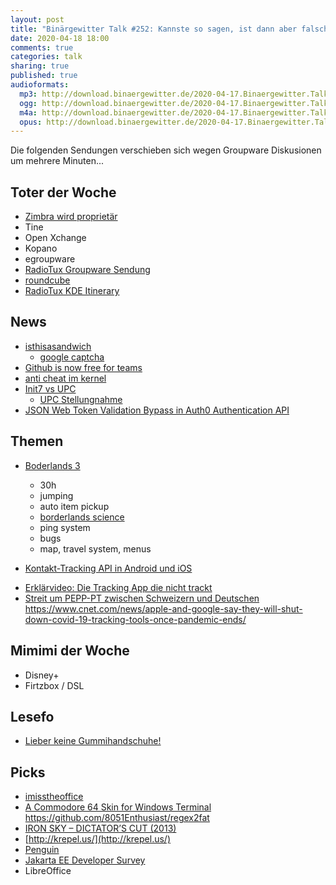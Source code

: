 ```yaml
---
layout: post
title: "Binärgewitter Talk #252: Kannste so sagen, ist dann aber falsch"
date: 2020-04-18 18:00
comments: true
categories: talk
sharing: true
published: true
audioformats:
  mp3: http://download.binaergewitter.de/2020-04-17.Binaergewitter.Talk.252.mp3
  ogg: http://download.binaergewitter.de/2020-04-17.Binaergewitter.Talk.252.ogg
  m4a: http://download.binaergewitter.de/2020-04-17.Binaergewitter.Talk.252.m4a
  opus: http://download.binaergewitter.de/2020-04-17.Binaergewitter.Talk.252.opus
---
```

Die folgenden Sendungen verschieben sich wegen Groupware Diskusionen um mehrere Minuten...


## Toter der Woche
- [Zimbra wird proprietär]( https://www.pro-linux.de/news/1/27946/zimbra-wird-propriet%C3%A4r.html )
- Tine
- Open Xchange
- Kopano
- egroupware
- [RadioTux Groupware Sendung]( https://www.radiotux.de/index.php?/archives/876-RadioTux-Sendung-Zarafa.html )
- [roundcube](https://roundcube.net/ )
- [RadioTux KDE Itinerary]( https://www.radiotux.de/index.php?/archives/8058-RadioTux-Sendung-Februar-2020.html )

## News

- [isthisasandwich]( https://isthisasandwich.netlify.com/ )
  * [google captcha]( https://twitter.com/scottjenson/status/1247614937406398464 )
- [Github is now free for teams]( https://github.blog/2020-04-14-github-is-now-free-for-teams/ )
- [anti cheat im kernel]( https://na.leagueoflegends.com/en-us/news/dev/dev-null-anti-cheat-kernel-driver/ )
- [Init7 vs UPC]( https://drive.google.com/file/d/1F3rD_YW9DkAgFKVDsBNZyhuQTS0DLcTg/view )
  * [UPC Stellungnahme]( https://magazin.upc.ch/en/media-2/stellungnahme_init7_upc/ )
- [JSON Web Token Validation Bypass in Auth0 Authentication API]( https://insomniasec.com/blog/auth0-jwt-validation-bypass )


## Themen
- [Boderlands 3]( https://borderlands.com/en-US/shop/borderlands-3-standard-edition/ )
  * 30h
  * jumping
  * auto item pickup
  * [borderlands science]( https://borderlands.com/en-US/news/2020-04-07-borderlands-science/ )
  * ping system
  * bugs
  * map, travel system, menus
  
- [Kontakt-Tracking API in Android und iOS]( https://www.heise.de/newsticker/meldung/Coronavirus-Kontaktverfolgung-wird-Teil-von-Android-und-iOS-4702166.html )
 * [Erklärvideo: Die Tracking App die nicht trackt]( https://twitter.com/jschieb/status/1251210851526291457 )
 * [Streit um PEPP-PT zwischen Schweizern und Deutschen]( https://www.bzbasel.ch/leben/digital/eklat-bei-europaeischer-corona-app-deutsche-schmeissen-schweizer-loesung-raus-137675176 )
 https://www.cnet.com/news/apple-and-google-say-they-will-shut-down-covid-19-tracking-tools-once-pandemic-ends/

## Mimimi der Woche
- Disney+  
- Firtzbox / DSL

## Lesefo
- [Lieber keine Gummihandschuhe!](https://twitter.com/FlyingDok/status/1246699586862841858 )

## Picks 
- [imisstheoffice](https://imisstheoffice.eu/)
- [A Commodore 64 Skin for Windows Terminal](https://github.com/KillerFeature/WT64)
https://github.com/8051Enthusiast/regex2fat
- [IRON SKY – DICTATOR’S CUT (2013)]( https://ironsky.net/quarantine-relief-program/dictators-cut/ )
- [http://krepel.us/](http://krepel.us/)
- [Penguin](https://www.instagram.com/p/B_FbOhRgnjU/ )
- [Jakarta EE Developer Survey]( https://blogs.oracle.com/theaquarium/2020-jakarta-ee-developer-survey-available?utm_content=126713520&utm_medium=social&utm_source=twitter&hss_channel=tw-939323243076259842 )
- LibreOffice
